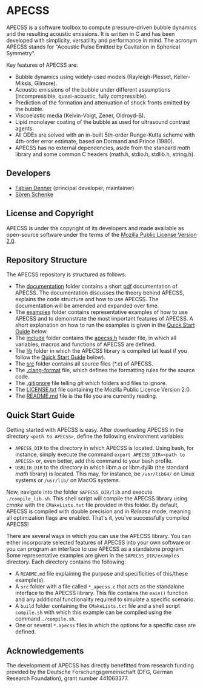 # APECSS
APECSS is a software toolbox to compute pressure-driven bubble dynamics and the resulting acoustic emissions. It is written in C and has been developed with simplicity, versatility and performance in mind. The acronym APECSS stands for "Acoustic Pulse Emitted by Cavitation in Spherical Symmetry".

Key features of APECSS are:
- Bubble dynamics using widely-used models (Rayleigh-Plesset, Keller-Miksis, Gilmore).
- Acoustic emissions of the bubble under different assumptions (incompressible, quasi-acoustic, fully compressible).
- Prediction of the formation and attenuation of shock fronts emitted by the bubble.
- Viscoelastic media (Kelvin-Voigt, Zener, Oldroyd-B).
- Lipid monolayer coating of the bubble as used for ultrasound contrast agents.
- All ODEs are solved with an in-built 5th-order Runge-Kutta scheme with 4th-order error estimate, based on Dormand and Prince (1980).
- APECSS has no external dependencies, aside from the standard _math_ library and some common C headers (math.h, stdio.h, stdlib.h, string.h).

## Developers
- [Fabian Denner](mailto:fabian.denner@ovgu.de) (principal developer, maintainer)
- [Sören Schenke](mailto:soeren.schenke@ovgu.de)

## License and Copyright
APECSS is under the copyright of its developers and made available as open-source software under the terms of the [Mozilla Public License Version 2.0](LICENSE.txt).

## Repository Structure
The APECSS repository is structured as follows:
- The [documentation](/documentation/) folder contains a short [pdf](/documentation/APECSS-Documentation.pdf) documentation of APECSS. The documentation discusses the theory behind APECSS, explains the code structure and how to use APECSS. The documentation will be amended and expanded over time.
- The [examples](/examples/) folder contains representative examples of how to use APECSS and to demonstrate the most important features of APECSS. A short explanation on how to run the examples is given in the [Quick Start Guide](#quick-start-guide) below.
- The [include](/include/) folder contains the [apecss.h](/include/apecss.h) header file, in which all variables, macros and functions of APECSS are defined.
- The [lib](/lib/) folder in which the APECSS library is compiled (at least if you follow the [Quick Start Guide](#quick-start-guide) below).
- The [src](/src/) folder contains all source files (*.c) of APECSS.
- The [.clang-format](.clang-format) file, which defines the formatting rules for the source code.
- The [.gitignore](.gitignore) file telling _git_ which folders and files to ignore.
- The [LICENSE.txt](LICENSE.txt) file containing the Mozilla Public License Version 2.0.
- The [README.md](README.md) file is the file you are currently reading.

## Quick Start Guide
Getting started with APECSS is easy. After downloading APECSS in the directory ````<path to APECSS>````, define the following environment variables:
- ````APECSS_DIR```` to the directory in which APECSS is located. Using bash, for instance, simply execute the command ````export APECSS_DIR=<path to APECSS>```` or, even better, add this command to your bash profile.
- ````USRLIB_DIR```` to the directory in which libm.a or libm.dylib (the standard _math_ library) is located. This may, for instance, be ````/usr/lib64/```` on Linux systems or ````/usr/lib/```` on MacOS systems.

Now, navigate into the folder ````$APECSS_DIR/lib```` and execute ````./compile_lib.sh````. This shell script will compile the APECSS library using _cmake_ with the ````CMakeLists.txt```` file provided in this folder. By default, APECSS is compiled with double precision and in _Release_ mode, meaning all optimization flags are enabled. That's it, you've successfully compiled APECSS!

There are several ways in which you can use the APECSS library. You can either incorporate selected features of APECSS into your own software or you can program an interface to use APECSS as a standalone program. Some representative examples are given in the ````$APECSS_DIR/examples```` directory. Each directory contains the following:
- A ````README.md```` file explaining the purpose and specificities of this/these example(s).
- A ````src```` folder with a file called ````*_apecss.c```` that acts as the standalone interface to the APECSS library. This file contains the ````main()```` function and any additional functionality required to simulate a specific scenario.
- A ````build```` folder containing the ````CMakeLists.txt```` file and a shell script ````compile.sh```` with which this example can be compiled using the command ````./compile.sh````.
- One or several ````*.apecss```` files in which the options for a specific case are defined.

## Acknowledgements
The development of APECSS has directly benefitted from research funding provided by the Deutsche Forschungsgemeinschaft (DFG, German Research Foundation), grant number 441063377.
